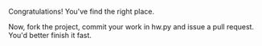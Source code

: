 Congratulations! You've find the right place.

Now, fork the project, commit your work in hw.py and issue a pull request. You'd better finish it fast.